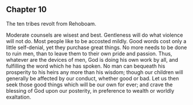 ## Chapter 10

The ten tribes revolt from Rehoboam.

Moderate counsels are wisest and best. Gentleness will do what violence will not do. Most people like to be accosted mildly. Good words cost only a little self-denial, yet they purchase great things. No more needs to be done to ruin men, than to leave them to their own pride and passion. Thus, whatever are the devices of men, God is doing his own work by all, and fulfilling the word which he has spoken. No man can bequeath his prosperity to his heirs any more than his wisdom; though our children will generally be affected by our conduct, whether good or bad. Let us then seek those good things which will be our own for ever; and crave the blessing of God upon our posterity, in preference to wealth or worldly exaltation.


